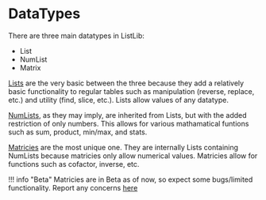 # DataTypes

There are three main datatypes in ListLib:

* List
* NumList
* Matrix

<u>Lists</u> are the very basic between the three because they add a relatively basic functionality to regular tables such as manipulation (reverse, replace, etc.) and utility (find, slice, etc.). Lists allow values of any datatype.

<u>NumLists</u>, as they may imply, are inherited from Lists, but with the added restriction of only numbers. This allows for various mathamatical funtions such as sum, product, min/max, and stats.

<u>Matricies</u> are the most unique one. They are internally Lists containing NumLists because matricies only allow numerical values. Matricies allow for functions such as cofactor, inverse, etc.

!!! info "Beta"
    Matricies are in Beta as of now, so expect some bugs/limited functionality. Report any concerns [here](https://devforum.roblox.com/t/greetings/164871?u=thecarbyneuniverse "ListLib Official Release Post")
